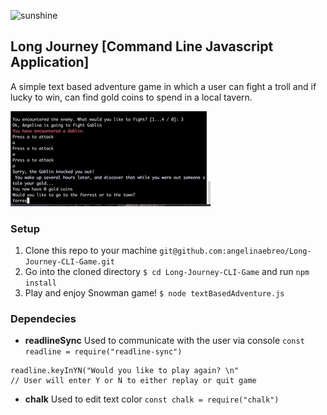 ![sunshine](sunshine.jpg)


## Long Journey [Command Line Javascript Application]

A simple text based adventure game in which a user can fight a troll and if lucky to win, can find gold coins to spend in a local tavern. 


![game gif](./longjourneygiphy.gif)

### Setup


1. Clone this repo to your machine `git@github.com:angelinaebreo/Long-Journey-CLI-Game.git`
1. Go into the cloned directory `$ cd Long-Journey-CLI-Game` and run `npm install`
1. Play and enjoy Snowman game! `$ node textBasedAdventure.js` 





### Dependecies
- **readlineSync** Used to communicate with the user via console
`const readline = require("readline-sync")`
```
readline.keyInYN("Would you like to play again? \n"
// User will enter Y or N to either replay or quit game
```
  
- **chalk** Used to edit text color
`const chalk = require("chalk")`



